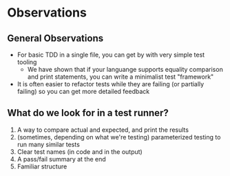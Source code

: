 # Observations

## General Observations

- For basic TDD in a single file, you can get by with very simple test tooling
  - We have shown that if your languange supports equality comparison and print
    statements, you can write a minimalist test "framework"
- It is often easier to refactor tests while they are failing (or partially
  failing) so you can get more detailed feedback

## What do we look for in a test runner?

1. A way to compare actual and expected, and print the results
2. (sometimes, depending on what we're testing) parameterized testing to run
   many similar tests
3. Clear test names (in code and in the output)
4. A pass/fail summary at the end
5. Familiar structure
